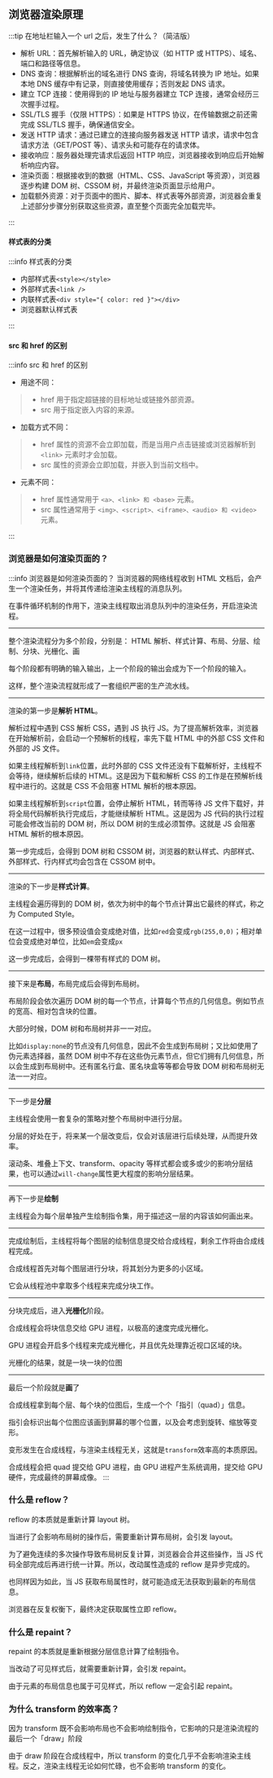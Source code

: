 ## 浏览器渲染原理

:::tip 在地址栏输入一个 url 之后，发生了什么？（简洁版）

- 解析 URL：首先解析输入的 URL，确定协议（如 HTTP 或 HTTPS）、域名、端口和路径等信息。
- DNS 查询：根据解析出的域名进行 DNS 查询，将域名转换为 IP 地址。如果本地 DNS 缓存中有记录，则直接使用缓存；否则发起 DNS 请求。
- 建立 TCP 连接：使用得到的 IP 地址与服务器建立 TCP 连接，通常会经历三次握手过程。
- SSL/TLS 握手（仅限 HTTPS）：如果是 HTTPS 协议，在传输数据之前还需完成 SSL/TLS 握手，确保通信安全。
- 发送 HTTP 请求：通过已建立的连接向服务器发送 HTTP 请求，请求中包含请求方法（GET/POST 等）、请求头和可能存在的请求体。
- 接收响应：服务器处理完请求后返回 HTTP 响应，浏览器接收到响应后开始解析响应内容。
- 渲染页面：根据接收到的数据（HTML、CSS、JavaScript 等资源），浏览器逐步构建 DOM 树、CSSOM 树，并最终渲染页面显示给用户。
- 加载额外资源：对于页面中的图片、脚本、样式表等外部资源，浏览器会重复上述部分步骤分别获取这些资源，直至整个页面完全加载完毕。

:::

#### 样式表的分类

:::info 样式表的分类

- 内部样式表`<style></style>`
- 外部样式表`<link />`
- 内联样式表`<div style="{ color: red }"></div>`
- 浏览器默认样式表

:::

#### src 和 href 的区别

:::info src 和 href 的区别

- 用途不同：

> - href 用于指定超链接的目标地址或链接外部资源。
> - src 用于指定嵌入内容的来源。

- 加载方式不同：

> - href 属性的资源不会立即加载，而是当用户点击链接或浏览器解析到 `<link>` 元素时才会加载。
> - src 属性的资源会立即加载，并嵌入到当前文档中。

- 元素不同：

> - href 属性通常用于 `<a>、<link> 和 <base>` 元素。
> - src 属性通常用于 `<img>、<script>、<iframe>、<audio> 和 <video>` 元素。

:::

### 浏览器是如何渲染页面的？

:::info 浏览器是如何渲染页面的？
当浏览器的网络线程收到 HTML 文档后，会产生一个渲染任务，并将其传递给渲染主线程的消息队列。

在事件循环机制的作用下，渲染主线程取出消息队列中的渲染任务，开启渲染流程。

-------

整个渲染流程分为多个阶段，分别是： HTML 解析、样式计算、布局、分层、绘制、分块、光栅化、画

每个阶段都有明确的输入输出，上一个阶段的输出会成为下一个阶段的输入。

这样，整个渲染流程就形成了一套组织严密的生产流水线。

-------

渲染的第一步是**解析 HTML**。

解析过程中遇到 CSS 解析 CSS，遇到 JS 执行 JS。为了提高解析效率，浏览器在开始解析前，会启动一个预解析的线程，率先下载 HTML 中的外部 CSS 文件和 外部的 JS 文件。

如果主线程解析到`link`位置，此时外部的 CSS 文件还没有下载解析好，主线程不会等待，继续解析后续的 HTML。这是因为下载和解析 CSS 的工作是在预解析线程中进行的。这就是 CSS 不会阻塞 HTML 解析的根本原因。

如果主线程解析到`script`位置，会停止解析 HTML，转而等待 JS 文件下载好，并将全局代码解析执行完成后，才能继续解析 HTML。这是因为 JS 代码的执行过程可能会修改当前的 DOM 树，所以 DOM 树的生成必须暂停。这就是 JS 会阻塞 HTML 解析的根本原因。

第一步完成后，会得到 DOM 树和 CSSOM 树，浏览器的默认样式、内部样式、外部样式、行内样式均会包含在 CSSOM 树中。

-------

渲染的下一步是**样式计算**。

主线程会遍历得到的 DOM 树，依次为树中的每个节点计算出它最终的样式，称之为 Computed Style。

在这一过程中，很多预设值会变成绝对值，比如`red`会变成`rgb(255,0,0)`；相对单位会变成绝对单位，比如`em`会变成`px`

这一步完成后，会得到一棵带有样式的 DOM 树。

--------

接下来是**布局**，布局完成后会得到布局树。

布局阶段会依次遍历 DOM 树的每一个节点，计算每个节点的几何信息。例如节点的宽高、相对包含块的位置。

大部分时候，DOM 树和布局树并非一一对应。

比如`display:none`的节点没有几何信息，因此不会生成到布局树；又比如使用了伪元素选择器，虽然 DOM 树中不存在这些伪元素节点，但它们拥有几何信息，所以会生成到布局树中。还有匿名行盒、匿名块盒等等都会导致 DOM 树和布局树无法一一对应。

-----------

下一步是**分层**

主线程会使用一套复杂的策略对整个布局树中进行分层。

分层的好处在于，将来某一个层改变后，仅会对该层进行后续处理，从而提升效率。

滚动条、堆叠上下文、transform、opacity 等样式都会或多或少的影响分层结果，也可以通过`will-change`属性更大程度的影响分层结果。

---------

再下一步是**绘制**

主线程会为每个层单独产生绘制指令集，用于描述这一层的内容该如何画出来。

------

完成绘制后，主线程将每个图层的绘制信息提交给合成线程，剩余工作将由合成线程完成。

合成线程首先对每个图层进行分块，将其划分为更多的小区域。

它会从线程池中拿取多个线程来完成分块工作。

----

分块完成后，进入**光栅化**阶段。

合成线程会将块信息交给 GPU 进程，以极高的速度完成光栅化。

GPU 进程会开启多个线程来完成光栅化，并且优先处理靠近视口区域的块。

光栅化的结果，就是一块一块的位图

---------

最后一个阶段就是**画**了

合成线程拿到每个层、每个块的位图后，生成一个个「指引（quad）」信息。

指引会标识出每个位图应该画到屏幕的哪个位置，以及会考虑到旋转、缩放等变形。

变形发生在合成线程，与渲染主线程无关，这就是`transform`效率高的本质原因。

合成线程会把 quad 提交给 GPU 进程，由 GPU 进程产生系统调用，提交给 GPU 硬件，完成最终的屏幕成像。
:::

### 什么是 reflow？

reflow 的本质就是重新计算 layout 树。

当进行了会影响布局树的操作后，需要重新计算布局树，会引发 layout。

为了避免连续的多次操作导致布局树反复计算，浏览器会合并这些操作，当 JS 代码全部完成后再进行统一计算。所以，改动属性造成的 reflow 是异步完成的。

也同样因为如此，当 JS 获取布局属性时，就可能造成无法获取到最新的布局信息。

浏览器在反复权衡下，最终决定获取属性立即 reflow。

### 什么是 repaint？

repaint 的本质就是重新根据分层信息计算了绘制指令。

当改动了可见样式后，就需要重新计算，会引发 repaint。

由于元素的布局信息也属于可见样式，所以 reflow 一定会引起 repaint。

### 为什么 transform 的效率高？

因为 transform 既不会影响布局也不会影响绘制指令，它影响的只是渲染流程的最后一个「draw」阶段

由于 draw 阶段在合成线程中，所以 transform 的变化几乎不会影响渲染主线程。反之，渲染主线程无论如何忙碌，也不会影响 transform 的变化。
